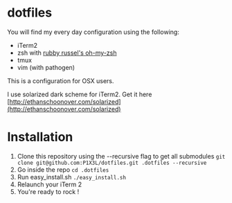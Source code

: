 # dotfiles
You will find my every day configuration using the following:

- iTerm2
- zsh with [rubby russel's oh-my-zsh](https://github.com/robbyrussell/oh-my-zsh)
- tmux
- vim (with pathogen)

This is a configuration for OSX users.

I use solarized dark scheme for iTerm2. Get it here [http://ethanschoonover.com/solarized](http://ethanschoonover.com/solarized)
# Installation

1. Clone this repository using the --recursive flag to get all submodules `git clone git@github.com:P1X3L/dotfiles.git .dotfiles --recursive`
2. Go inside the repo `cd .dotfiles`
3. Run easy_install.sh `./easy_install.sh`
4. Relaunch your iTerm 2
5. You're ready to rock !
